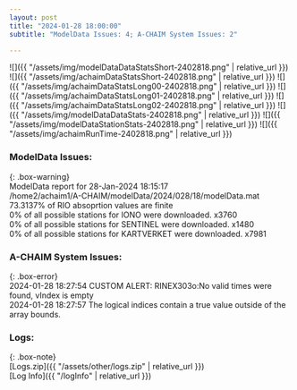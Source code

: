 ```yaml
---
layout: post
title: "2024-01-28 18:00:00"
subtitle: "ModelData Issues: 4; A-CHAIM System Issues: 2"

---
```


![]({{ "/assets/img/modelDataDataStatsShort-2402818.png" | relative_url }})
![]({{ "/assets/img/achaimDataStatsShort-2402818.png" | relative_url }})
![]({{ "/assets/img/achaimDataStatsLong00-2402818.png" | relative_url }})
![]({{ "/assets/img/achaimDataStatsLong01-2402818.png" | relative_url }})
![]({{ "/assets/img/achaimDataStatsLong02-2402818.png" | relative_url }})
![]({{ "/assets/img/modelDataDataStats-2402818.png" | relative_url }})
![]({{ "/assets/img/modelDataStationStats-2402818.png" | relative_url }})
![]({{ "/assets/img/achaimRunTime-2402818.png" | relative_url }})


### ModelData Issues:  
  
{: .box-warning}  
 ModelData report for 28-Jan-2024 18:15:17   
 /home2/achaim1/A-CHAIM/modelData/2024/028/18/modelData.mat   
 73.3137% of RIO absoprtion values are finite   
 0% of all possible stations for IONO were downloaded. x3760   
 0% of all possible stations for SENTINEL were downloaded. x1480   
 0% of all possible stations for KARTVERKET were downloaded. x7981   
  
### A-CHAIM System Issues:  
  
{: .box-error}  
2024-01-28 18:27:54 CUSTOM ALERT: RINEX303o:No valid times were found, vIndex is empty  
2024-01-28 18:27:57 The logical indices contain a true value outside of the array bounds.  

### Logs:  
  
{: .box-note}  
[Logs.zip]({{ "/assets/other/logs.zip" | relative_url }})  
[Log Info]({{ "/logInfo" | relative_url }})  
